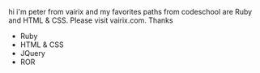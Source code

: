 hi i'm peter from vairix and my favorites paths from codeschool are Ruby and HTML & CSS. Please visit vairix.com. Thanks
* Ruby
* HTML & CSS
* JQuery
* ROR